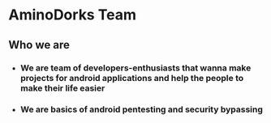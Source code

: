 # AminoDorks Team

## Who we are
- ### We are team of **developers-enthusiasts** that wanna make projects for android applications and help the people to make their life easier
- ### We are basics of android pentesting and security bypassing